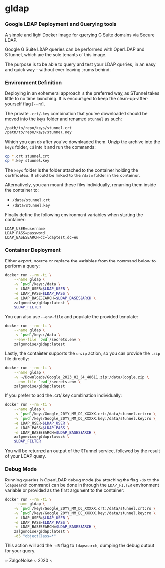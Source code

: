 # gldap





### Google LDAP Deployment and Querying tools

A simple and light Docker image for querying G Suite domains via Secure LDAP.

Google G Suite LDAP queries can be performed with OpenLDAP and STunnel, which are the sole tenants of this image.

The purpose is to be able to query and test your LDAP queries, in an easy and quick way - without ever leaving crums behind.


### Environment Definition

Deploying in an ephemeral approach is the preferred way, as STunnel takes little to no time launching. It is encouraged to keep the clean-up-after-yourself flag [`--rm`].

The private `.crt/.key` combination that you've downloaded should be moved into the `keys` folder and renamed `stunnel` as such:

```bash
/path/to/repo/keys/stunnel.crt
/path/to/repo/keys/stunnel.key
```

Which you can do after you've downloaded them. Unzip the archive into the `keys` folder, `cd` into it and run the commands:

```bash
cp *.crt stunnel.crt
cp *.key stunnel.key
```

The `keys` folder is the folder attached to the container holding the certificates. It should be linked to the `/data` folder in the container.

Alternatively, you can mount these files individually, renaming them inside the container to:
- `/data/stunnel.crt`
- `/data/stunnel.key`

Finally define the following environment variables when starting the container:

```
LDAP_USER=username
LDAP_PASS=password
LDAP_BASESEARCH=dc=ldaptest,dc=eu
```

### Container Deployment

Either export, source or replace the variables from the command below to perform a query:

```bash
docker run --rm -ti \
    --name gldap \
    -v `pwd`/keys:/data \
    -e LDAP_USER=$LDAP_USER \
    -e LDAP_PASS=$LDAP_PASS \
    -e LDAP_BASESEARCH=$LDAP_BASESEARCH \
    zalgonoise/gldap:latest \
    $LDAP_FILTER
```

You can also use `--env-file` and populate the provided template:

```bash
docker run --rm -ti \
    --name gldap \
    -v `pwd`/keys:/data \
    --env-file `pwd`/secrets.env \
    zalgonoise/gldap:latest
```

Lastly, the containter supports the `unzip` action, so you can provide the `.zip` file directly:

```bash
docker run --rm -ti \
    --name gldap \
    -v ~/Downloads/Google_2023_02_04_48611.zip:/data/Google.zip \
    --env-file `pwd`/secrets.env \
    zalgonoise/gldap:latest

```


If you prefer to add the .crt/.key combination individually:

```bash
docker run --rm -ti \
    --name gldap \
    -v `pwd`/keys/Google_20YY_MM_DD_XXXXX.crt:/data/stunnel.crt:ro \
    -v `pwd`/keys/Google_20YY_MM_DD_XXXXX.key:/data/stunnel.key:ro \
    -e LDAP_USER=$LDAP_USER \
    -e LDAP_PASS=$LDAP_PASS \
    -e LDAP_BASESEARCH=$LDAP_BASESEARCH \
    zalgonoise/gldap:latest \
    $LDAP_FILTER
```


You will be returned an output of the STunnel service, followed by the result of your LDAP query.

### Debug Mode

Running queries in OpenLDAP debug mode (by attaching the flag `-d5` to the `ldapsearch` command) can be done in through the `LDAP_FILTER` environment variable or provided as the first argument to the container:


```bash
docker run --rm -ti \
    --name gldap \
    -v `pwd`/keys/Google_20YY_MM_DD_XXXXX.crt:/data/stunnel.crt:ro \
    -v `pwd`/keys/Google_20YY_MM_DD_XXXXX.key:/data/stunnel.key:ro \
    -e LDAP_USER=$LDAP_USER \
    -e LDAP_PASS=$LDAP_PASS \
    -e LDAP_BASESEARCH=$LDAP_BASESEARCH \
    zalgonoise/gldap:latest \
    -d5 "objectClass=*"
```

This action will add the `-d5` flag to `ldapsearch`, dumping the debug output for your query.



~ ZalgoNoise ~ 2020 ~ 
